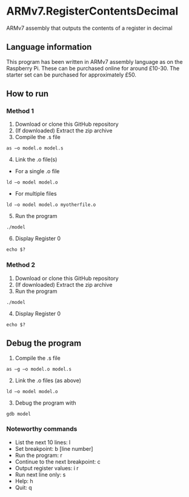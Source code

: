 # ARMv7.RegisterContentsDecimal
ARMv7 assembly that outputs the contents of a register in decimal 
## Language information 
This program has been written in ARMv7 assembly language as on the Raspberry Pi. These can be purchased online for around £10-30. The starter set can be purchased for approximately £50.
## How to run
### Method 1 
1. Download or clone this GitHub repository 
2. (If downloaded) Extract the zip archive
3. Compile the .s file
```
as –o model.o model.s
```
4. Link the .o file(s)
- For a single .o file
```
ld –o model model.o
```
- For multiple files
```
ld –o model model.o myotherfile.o
```
5. Run the program 
```
./model
```
6. Display Register 0
```
echo $?
```
### Method 2
1. Download or clone this GitHub repository 
2. (If downloaded) Extract the zip archive
3. Run the program 
```
./model
```
4. Display Register 0
```
echo $?
```
## Debug the program 
1. Compile the .s file 
```
as –g –o model.o model.s
```
2. Link the .o files (as above) 
```
ld –o model model.o
```
3. Debug the program with 
```
gdb model
```
### Noteworthy commands
- List the next 10 lines: l
- Set breakpoint: b \[line number\]
- Run the program: r
- Continue to the next breakpoint: c
- Output register values: i r
- Run next line only: s
- Help: h
- Quit: q
